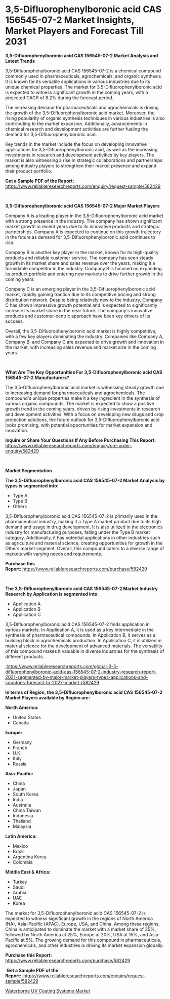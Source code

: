 <p><h1>3,5-Difluorophenylboronic acid CAS 156545-07-2 Market Insights, Market Players and Forecast Till 2031</h1></p><p><strong>3,5-Difluorophenylboronic acid CAS 156545-07-2 Market Analysis and Latest Trends</strong></p>
<p><p>3,5-Difluorophenylboronic acid CAS 156545-07-2 is a chemical compound commonly used in pharmaceuticals, agrochemicals, and organic synthesis. It is known for its versatile applications in various industries due to its unique chemical properties. The market for 3,5-Difluorophenylboronic acid is expected to witness significant growth in the coming years, with a projected CAGR of 8.2% during the forecast period.</p><p>The increasing demand for pharmaceuticals and agrochemicals is driving the growth of the 3,5-Difluorophenylboronic acid market. Moreover, the rising popularity of organic synthesis techniques in various industries is also contributing to the market expansion. Additionally, advancements in chemical research and development activities are further fueling the demand for 3,5-Difluorophenylboronic acid.</p><p>Key trends in the market include the focus on developing innovative applications for 3,5-Difluorophenylboronic acid, as well as the increasing investments in research and development activities by key players. The market is also witnessing a rise in strategic collaborations and partnerships among industry players to strengthen their market presence and expand their product portfolio.</p></p>
<p><strong>Get a Sample PDF of the Report:&nbsp;</strong> <a href="https://www.reliableresearchreports.com/enquiry/request-sample/582429">https://www.reliableresearchreports.com/enquiry/request-sample/582429</a></p>
<p>&nbsp;</p>
<p><strong>3,5-Difluorophenylboronic acid CAS 156545-07-2 Major Market Players</strong></p>
<p><p>Company A is a leading player in the 3,5-Difluorophenylboronic acid market with a strong presence in the industry. The company has shown significant market growth in recent years due to its innovative products and strategic partnerships. Company A is expected to continue on this growth trajectory in the future as demand for 3,5-Difluorophenylboronic acid continues to rise.</p><p>Company B is another key player in the market, known for its high-quality products and reliable customer service. The company has seen steady growth in its market share and sales revenue over the years, making it a formidable competitor in the industry. Company B is focused on expanding its product portfolio and entering new markets to drive further growth in the coming years.</p><p>Company C is an emerging player in the 3,5-Difluorophenylboronic acid market, rapidly gaining traction due to its competitive pricing and strong distribution network. Despite being relatively new to the industry, Company C has shown impressive growth potential and is expected to significantly increase its market share in the near future. The company's innovative products and customer-centric approach have been key drivers of its success.</p><p>Overall, the 3,5-Difluorophenylboronic acid market is highly competitive, with a few key players dominating the industry. Companies like Company A, Company B, and Company C are expected to drive growth and innovation in the market, with increasing sales revenue and market size in the coming years.</p></p>
<p>&nbsp;</p>
<p><strong>What Are The Key Opportunities For 3,5-Difluorophenylboronic acid CAS 156545-07-2 Manufacturers?</strong></p>
<p><p>The 3,5-Difluorophenylboronic acid market is witnessing steady growth due to increasing demand for pharmaceuticals and agrochemicals. The compound's unique properties make it a key ingredient in the synthesis of various organic compounds. The market is expected to show a positive growth trend in the coming years, driven by rising investments in research and development activities. With a focus on developing new drugs and crop protection solutions, the future outlook for 3,5-Difluorophenylboronic acid looks promising, with potential opportunities for market expansion and innovation.</p></p>
<p><strong>Inquire or Share Your Questions If Any Before Purchasing This Report:</strong> <a href="https://www.reliableresearchreports.com/enquiry/pre-order-enquiry/582429">https://www.reliableresearchreports.com/enquiry/pre-order-enquiry/582429</a></p>
<p>&nbsp;</p>
<p><strong>Market Segmentation</strong></p>
<p><strong>The 3,5-Difluorophenylboronic acid CAS 156545-07-2 Market Analysis by types is segmented into:</strong></p>
<p><ul><li>Type A</li><li>Type B</li><li>Others</li></ul></p>
<p><p>3,5-Difluorophenylboronic acid CAS 156545-07-2 is primarily used in the pharmaceutical industry, making it a Type A market product due to its high demand and usage in drug development. It is also utilized in the electronics industry for manufacturing purposes, falling under the Type B market category. Additionally, it has potential applications in other industries such as agriculture and material science, creating opportunities for growth in the Others market segment. Overall, this compound caters to a diverse range of markets with varying needs and requirements.</p></p>
<p><strong>Purchase this Report:&nbsp;</strong><a href="https://www.reliableresearchreports.com/purchase/582429">https://www.reliableresearchreports.com/purchase/582429</a></p>
<p>&nbsp;</p>
<p><strong>The 3,5-Difluorophenylboronic acid CAS 156545-07-2 Market Industry Research by Application is segmented into:</strong></p>
<p><ul><li>Application A</li><li>Application B</li><li>Application C</li></ul></p>
<p><p>3,5-Difluorophenylboronic acid CAS 156545-07-2 finds application in various markets. In Application A, it is used as a key intermediate in the synthesis of pharmaceutical compounds. In Application B, it serves as a building block in agrochemicals production. In Application C, it is utilized in material science for the development of advanced materials. The versatility of this compound makes it valuable in diverse industries for the synthesis of different products.</p></p>
<p><a href="https://www.reliableresearchreports.com/global-3-5-difluorophenylboronic-acid-cas-156545-07-2-industry-research-report-2021-segmented-by-major-market-players-types-applications-and-countries-forecast-to-2027-market-r582429">&nbsp;https://www.reliableresearchreports.com/global-3-5-difluorophenylboronic-acid-cas-156545-07-2-industry-research-report-2021-segmented-by-major-market-players-types-applications-and-countries-forecast-to-2027-market-r582429</a></p>
<p><strong>In terms of Region, the 3,5-Difluorophenylboronic acid CAS 156545-07-2 Market Players available by Region are:</strong></p>
<p>
    <p> <strong> North America: </strong>
        <ul>
            <li>United States</li>
            <li>Canada</li>
        </ul>
        </p> 
    <p> <strong> Europe: </strong>
        <ul>
            <li>Germany</li>
            <li>France</li>
            <li>U.K.</li>
            <li>Italy</li>
            <li>Russia</li>
        </ul>
        </p> 
    <p> <strong> Asia-Pacific: </strong>
        <ul>
            <li>China</li>
            <li>Japan</li>
            <li>South Korea</li>
            <li>India</li>
            <li>Australia</li>
            <li>China Taiwan</li>
            <li>Indonesia</li>
            <li>Thailand</li>
            <li>Malaysia</li>
        </ul>
        </p> 
    <p> <strong> Latin America: </strong>
        <ul>
            <li>Mexico</li>
            <li>Brazil</li>
            <li>Argentina Korea</li>
            <li>Colombia</li>
        </ul>
        </p> 
    <p> <strong> Middle East & Africa: </strong>
        <ul>
            <li>Turkey</li>
            <li>Saudi</li>
            <li>Arabia</li>
            <li>UAE</li>
            <li>Korea</li>
        </ul>
    </p>
    </p>
<p><p>The market for 3,5-Difluorophenylboronic acid CAS 156545-07-2 is expected to witness significant growth in the regions of North America (NA), Asia-Pacific (APAC), Europe, USA, and China. Among these regions, China is anticipated to dominate the market with a market share of 35%, followed by North America at 25%, Europe at 20%, USA at 15%, and Asia-Pacific at 5%. The growing demand for this compound in pharmaceuticals, agrochemicals, and other industries is driving its market expansion globally.</p></p>
<p><strong>Purchase this Report: </strong><a href="https://www.reliableresearchreports.com/purchase/582429">https://www.reliableresearchreports.com/purchase/582429</a></p>
<p>&nbsp;<strong>Get a Sample PDF of the Report:&nbsp;&nbsp;</strong><a href="https://www.reliableresearchreports.com/enquiry/request-sample/582429">https://www.reliableresearchreports.com/enquiry/request-sample/582429</a></p>
<p><strong></strong></p>
<p><p><a href="https://github.com/ChiragRP21/Market-Research-Report-List-5/blob/main/waterborne-uv-coating-systems-market.md">Waterborne UV Coating Systems Market</a></p></p>